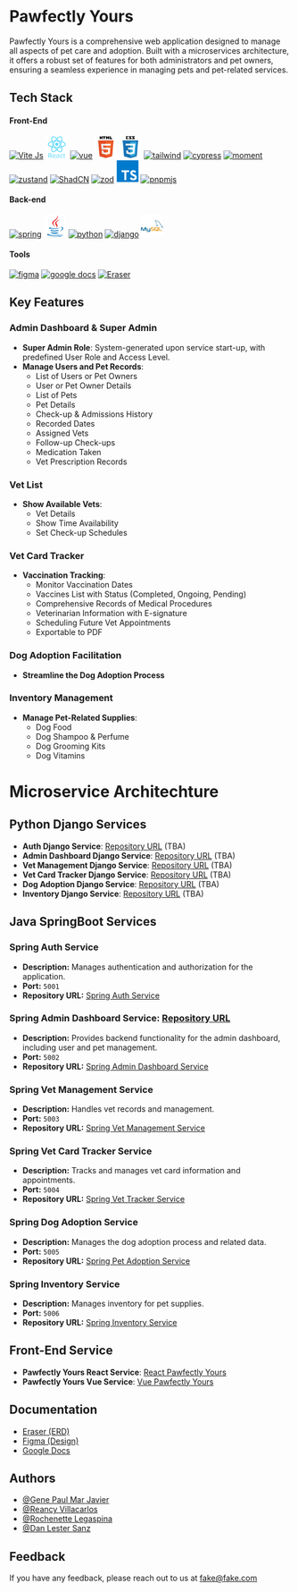 
# Pawfectly Yours

Pawfectly Yours is a comprehensive web application designed to manage all aspects of pet care and adoption. Built with a microservices architecture, it offers a robust set of features for both administrators and pet owners, ensuring a seamless experience in managing pets and pet-related services.

## Tech Stack
#### Front-End
<a href="https://vitejs.dev/" target="_blank" rel="noreferrer"><img src="https://upload.wikimedia.org/wikipedia/commons/f/f1/Vitejs-logo.svg" alt="Vite Js" width="40" height="40"/></a>
<a href="https://reactjs.org/" target="_blank" rel="noreferrer"><img src="https://raw.githubusercontent.com/devicons/devicon/master/icons/react/react-original-wordmark.svg" alt="react" width="40" height="40"/></a>
<a href="https://vuejs.org/" target="_blank" rel="noreferrer"><img src="https://encrypted-tbn0.gstatic.com/images?q=tbn:ANd9GcSCqL6Xor0Q2-lH8WI1wEKe-KlfVHIituv69A&s" alt="vue" width="40" height="40"/></a>
<a href="https://www.w3.org/html/" target="_blank" rel="noreferrer"><img src="https://raw.githubusercontent.com/devicons/devicon/master/icons/html5/html5-original-wordmark.svg" alt="html5" width="40" height="40"/></a>
<a href="https://www.w3schools.com/css/" target="_blank" rel="noreferrer"><img src="https://raw.githubusercontent.com/devicons/devicon/master/icons/css3/css3-original-wordmark.svg" alt="css3" width="40" height="40"/></a>
<a href="https://tailwindcss.com/" target="_blank" rel="noreferrer"><img src="https://www.vectorlogo.zone/logos/tailwindcss/tailwindcss-icon.svg" alt="tailwind" width="40" height="40"/></a>
<a href="https://www.cypress.io/" target="_blank" rel="noreferrer"><img src="https://static-00.iconduck.com/assets.00/cypress-icon-2048x2045-rgul477b.png" alt="cypress" width="40" height="40"/></a>
<a href="https://momentjs.com/" target="_blank" rel="noreferrer"><img src="https://static-00.iconduck.com/assets.00/moment-js-icon-512x512-lezm7xw5.png" alt="moment" width="40" height="40"/></a>
<a href="https://zustand-demo.pmnd.rs/" target="_blank" rel="noreferrer"><img src="https://repository-images.githubusercontent.com/180328715/fca49300-e7f1-11ea-9f51-cfd949b31560" alt="zustand" width="70" height="40"/></a>
<a href="https://ui.shadcn.com/" target="_blank" rel="noreferrer"><img src="https://avatars.githubusercontent.com/u/139895814?s=200&v=4" alt="ShadCN" width="40" height="40"/></a>
<a href="https://zod.dev/" target="_blank" rel="noreferrer"><img src="https://zod.dev/logo.svg" alt="zod" width="40" height="40"/></a>
<a href="https://www.typescriptlang.org/" target="_blank" rel="noreferrer"><img src="https://raw.githubusercontent.com/devicons/devicon/master/icons/typescript/typescript-original.svg" alt="typescript" width="40" height="40"/></a>
<a href="https://pnpm.io/" target="_blank" rel="noreferrer"><img src="https://encrypted-tbn0.gstatic.com/images?q=tbn:ANd9GcQFGdfm4TV8oBpvmwHUAZlLGFUocZu2BmQkI1Y4MtBSrw&s" alt="pnpmjs" width="40" height="40"/></a>

#### Back-end
<a href="https://spring.io/" target="_blank" rel="noreferrer"><img src="https://www.vectorlogo.zone/logos/springio/springio-icon.svg" alt="spring" width="40" height="40"/></a>
<a href="https://www.java.com" target="_blank" rel="noreferrer"><img src="https://raw.githubusercontent.com/devicons/devicon/master/icons/java/java-original.svg" alt="java" width="40" height="40"/></a>
<a href="https://www.python.org/" target="_blank" rel="noreferrer"><img src="https://cdn3.iconfinder.com/data/icons/logos-and-brands-adobe/512/267_Python-512.png" alt="python" width="40" height="40"/></a>
<a href="https://www.djangoproject.com/" target="_blank" rel="noreferrer"><img src="https://p7.hiclipart.com/preview/159/366/532/django-python-computer-icons-logo-portable-network-graphics-python.jpg" alt="django" width="40" height="40"/></a>
<a href="https://www.mysql.com/" target="_blank" rel="noreferrer"><img src="https://raw.githubusercontent.com/devicons/devicon/master/icons/mysql/mysql-original-wordmark.svg" alt="mysql" width="40" height="40"/></a>

#### Tools
<a href="https://www.figma.com/" target="_blank" rel="noreferrer"><img src="https://www.vectorlogo.zone/logos/figma/figma-icon.svg" alt="figma" width="40" height="40"/></a>
<a href="https://docs.google.com/" target="_blank" rel="noreferrer"><img src="https://w7.pngwing.com/pngs/508/807/png-transparent-google-docs-google-drive-internet-document-google-blue-angle-text-thumbnail.png" alt="google docs" width="40" height="40"/></a>
<a href="https://app.eraser.io/" target="_blank" rel="noreferrer"><img src="https://seeklogo.com/images/E/eraser-icon-logo-F728D47E71-seeklogo.com.png" alt="Eraser" width="40" height="40"/></a>

## Key Features

### Admin Dashboard & Super Admin
- **Super Admin Role**: System-generated upon service start-up, with predefined User Role and Access Level.
- **Manage Users and Pet Records**:
  - List of Users or Pet Owners
  - User or Pet Owner Details
  - List of Pets
  - Pet Details
  - Check-up & Admissions History
  - Recorded Dates
  - Assigned Vets
  - Follow-up Check-ups
  - Medication Taken
  - Vet Prescription Records

### Vet List
- **Show Available Vets**:
  - Vet Details
  - Show Time Availability
  - Set Check-up Schedules

### Vet Card Tracker
- **Vaccination Tracking**:
  - Monitor Vaccination Dates
  - Vaccines List with Status (Completed, Ongoing, Pending)
  - Comprehensive Records of Medical Procedures
  - Veterinarian Information with E-signature
  - Scheduling Future Vet Appointments
  - Exportable to PDF

### Dog Adoption Facilitation
- **Streamline the Dog Adoption Process**

### Inventory Management
- **Manage Pet-Related Supplies**:
  - Dog Food
  - Dog Shampoo & Perfume
  - Dog Grooming Kits
  - Dog Vitamins

# Microservice Architechture
## Python Django Services
- **Auth Django Service**: [Repository URL](#) (TBA)
- **Admin Dashboard Django Service**: [Repository URL](#) (TBA)
- **Vet Management Django Service**: [Repository URL](#) (TBA)
- **Vet Card Tracker Django Service**: [Repository URL](#) (TBA)
- **Dog Adoption Django Service**: [Repository URL](#) (TBA)
- **Inventory Django Service**: [Repository URL](#) (TBA)

## Java SpringBoot Services
### Spring Auth Service 
- **Description:** Manages authentication and authorization for the application.
- **Port:** `5001`
- **Repository URL:** [Spring Auth Service](https://github.com/Pawfectly-Yours/spring-auth)

### Spring Admin Dashboard Service: [Repository URL](#)
- **Description:** Provides backend functionality for the admin dashboard, including user and pet management.
- **Port:** `5002`
- **Repository URL:** [Spring Admin Dashboard Service](https://github.com/Pawfectly-Yours/spring-admin-service)

### Spring Vet Management Service
- **Description:** Handles vet records and management.
- **Port:** `5003`
- **Repository URL:** [Spring Vet Management Service](https://github.com/Pawfectly-Yours/spring-vet-management)

### Spring Vet Card Tracker Service
- **Description:** Tracks and manages vet card information and appointments.
- **Port:** `5004`
- **Repository URL:** [Spring Vet Tracker Service](https://github.com/Pawfectly-Yours/spring-vet-card-tracker)

### Spring Dog Adoption Service
- **Description:** Manages the dog adoption process and related data.
- **Port:** `5005`
- **Repository URL:** [Spring Pet Adoption Service](https://github.com/Pawfectly-Yours/spring-pet-adoption)

### Spring Inventory Service
- **Description:** Manages inventory for pet supplies.
- **Port:** `5006`
- **Repository URL:** [Spring Inventory Service](https://github.com/Pawfectly-Yours/spring-inventory)

## Front-End Service
- **Pawfectly Yours React Service**: [React Pawfectly Yours](https://github.com/Pawfectly-Yours/pawfectly-yours-react)
- **Pawfectly Yours Vue Service**: [Vue Pawfectly Yours](https://github.com/Pawfectly-Yours/pawfectly-yours-vue)

## Documentation

- [Eraser (ERD)](https://app.eraser.io/workspace/m4f7SGPYGVJKBIfU7Fxh?origin=share)
- [Figma (Design)](https://www.figma.com/design/jNa9Voy8D8HeGUBuPPU9pT/Pawfectly-Yours?node-id=9-7&t=AN2MuBDVTgjZq9lA-1)
- [Google Docs](https://docs.google.com/document/d/1qOMJwcjnZS49EvZ_ECBbvk-wtwpj1b5B_8Lj0THoNQU/edit?usp=sharing)

## Authors
- [@Gene Paul Mar Javier](https://github.com/javiergenepaul)
- [@Reancy Villacarlos](https://github.com/daikkin)
- [@Rochenette Legaspina](https://github.com/Rochenette)
- [@Dan Lester Sanz](https://github.com/dan2xsanz)

## Feedback

If you have any feedback, please reach out to us at fake@fake.com
